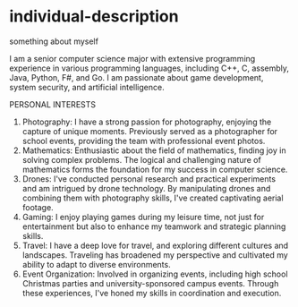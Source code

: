 # individual-description
something about myself

I am a senior computer science major with extensive programming experience in various programming languages, including C++, C, assembly, Java, Python, F#, and Go. I am passionate about game development, system security, and artificial intelligence.


PERSONAL INTERESTS 
1. Photography: I have a strong passion for photography, enjoying the capture of unique moments. Previously served as a photographer for school events, providing the team with professional event photos. 
2. Mathematics: Enthusiastic about the field of mathematics, finding joy in solving complex problems. The logical and challenging nature of mathematics forms the foundation for my success in computer science.
3. Drones: I've conducted personal research and practical experiments and am intrigued by drone technology. By manipulating drones and combining them with photography skills, I've created captivating aerial footage.
4.  Gaming: I enjoy playing games during my leisure time, not just for entertainment but also to enhance my teamwork and strategic planning skills. 
5. Travel: I have a deep love for travel, and exploring different cultures and landscapes. Traveling has broadened my perspective and cultivated my ability to adapt to diverse environments. 
6. Event Organization: Involved in organizing events, including high school Christmas parties and university-sponsored campus events. Through these experiences, I've honed my skills in coordination and execution.
   
